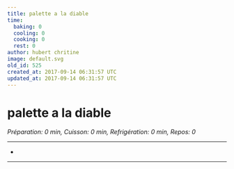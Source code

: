 ```yaml
---
title: palette a la diable
time:
  baking: 0
  cooling: 0
  cooking: 0
  rest: 0
author: hubert chritine
image: default.svg
old_id: 525
created_at: 2017-09-14 06:31:57 UTC
updated_at: 2017-09-14 06:31:57 UTC
---
```


# palette a la diable

_Préparation: 0 min, Cuisson: 0 min, Refrigération: 0 min, Repos: 0_

---

-

---
